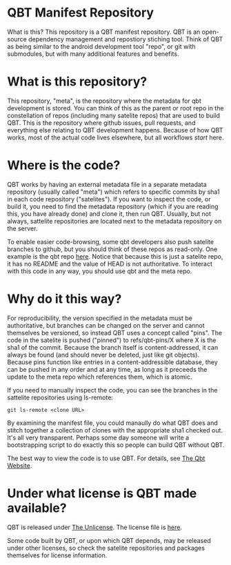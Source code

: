 # QBT Manifest Repository

What is this?  This repository is a QBT manifest repository.  QBT is an
open-source dependency management and repostiory stiching tool.  Think of QBT
as being similar to the android development tool "repo", or git with
submodules, but with many additional features and benefits.

# What is this repository?

This repository, "meta", is the repository where the metadata for qbt
development is stored.  You can think of this as the parent or root repo in the
constellation of repos (including many satelite repos) that are used to build
QBT.  This is the repository where github issues, pull requests, and everything
else relating to QBT development happens.  Because of how QBT works, most of
the actual code lives elsewhere, but all workflows *start* here.

# Where is the code?

QBT works by having an external metadata file in a separate metadata repository
(usually called "meta") which refers to specific commits by sha1 in each code
repository ("satelites").  If you want to inspect the code, or build it, you
need to find the metadata repository (which if you are reading this, you have
already done) and clone it, then run QBT.  Usually, but not always, sattelite
repositories are located next to the metadata repository on the server.

To enable easier code-browsing, some qbt developers also push satelite branches
to github, but you should think of these repos as read-only.  One example is
the qbt repo [here](https://github.com/TerabyteQbt/qbt).  Notice that because
this is just a satelite repo, it has no README and the value of HEAD is not
authoritative.  To interact with this code in any way, you should use qbt and
the meta repo.

# Why do it this way?

For reproducibility, the version specified in the metadata must be
authoritative, but branches can be changed on the server and cannot themselves
be versioned, so instead QBT uses a concept called "pins".  The code in the
satelite is pushed ("pinned") to refs/qbt-pins/X where X is the sha1 of the
commit.  Because the branch itself is content-addressed, it can always be found
(and should never be deleted, just like git objects).  Because pins function
like entries in a content-addressible database, they can be pushed in any order
and at any time, as long as it preceeds the update to the meta repo which
references them, which is atomic.

If you need to manually inspect the code, you can see the branches in the
sattelite repositories using ls-remote:

    git ls-remote <clone URL>

By examining the manifest file, you could manaully do what QBT does and stitch
together a collection of clones with the appropriate sha1 checked out.  It's
all very transparent.  Perhaps some day someone will write a bootstrapping
script to do exactly this so people can build QBT without QBT.

The best way to view the code is to use QBT.  For details, see [The Qbt Website](https://qbtbuildtool.com).

# Under what license is QBT made available?

QBT is released under [The Unlicense](http://unlicense.org/).  The license file is [here](UNLICENSE).

Some code built by QBT, or upon which QBT depends, may be released under other
licenses, so check the satelite repositories and packages themselves for
license information.



